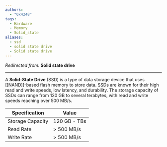 ```yaml
---
authors:
  - "0x4248"
tags:
  - Hardware
  - Memory
  - Solid_state
aliases:
  - ssd
  - solid state drive
  - Solid state drive
---
```

*Redirected from:* **Solid state drive**
<hr>

A **Solid-State Drive** (SSD) is a type of data storage device that uses [[NAND]]-based flash memory to store data. SSDs are known for their high read and write speeds, low latency, and durability. The storage capacity of SSDs can range from 120 GB to several terabytes, with read and write speeds reaching over 500 MB/s.

| Specification         | Value          |
|-----------------------|----------------|
| Storage Capacity       | 120 GB - TBs   |
| Read Rate              | > 500 MB/s     |
| Write Rate             | > 500 MB/s     |
